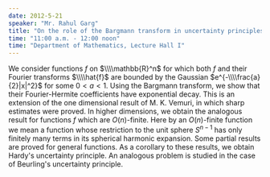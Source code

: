 ```yaml
---
date: 2012-5-21
speaker: "Mr. Rahul Garg"
title: "On the role of the Bargmann transform in uncertainty principles"
time: "11:00 a.m. - 12:00 noon" 
time: "Department of Mathematics, Lecture Hall I"
---
```

We consider functions $f$ on $\\\\mathbb{R}^n$ for which both $f$ and their Fourier transforms $\\\\hat{f}$ are bounded by the Gaussian $e^{-\\\\frac{a}{2}|x|^2}$ for some $0<a<1$. Using the Bargmann transform, we show that their Fourier-Hermite coefficients have exponential decay. This is an extension of the one dimensional result of M. K. Vemuri, in which sharp estimates were proved. In higher dimensions, we obtain the analogous result for functions $f$ which are $O(n)$-finite. Here by an $O(n)$-finite function we mean a function whose restriction to the unit sphere $S^{n-1}$ has only finitely many terms in its spherical harmonic expansion. Some partial results are proved for general functions. As a corollary to these results, we obtain Hardy's uncertainty principle. An analogous problem is studied in the case of Beurling's uncertainty principle.
